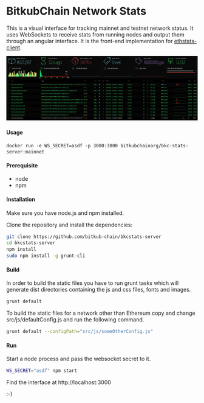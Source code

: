 BitkubChain Network Stats
===============================================

This is a visual interface for tracking mainnet and testnet network status. It uses WebSockets to receive stats from running nodes and output them through an angular interface. It is the front-end implementation for [ethstats-client](https://github.com/goerli/ethstats-client).


![Screenshot](src/images/screenshot.png "Screenshot")


#### Usage
```
docker run -e WS_SECRET=asdf -p 3000:3000 bitkubchainorg/bkc-stats-server:mainnet
```

#### Prerequisite
* node
* npm

#### Installation
Make sure you have node.js and npm installed.

Clone the repository and install the dependencies:

```bash
git clone https://github.com/bitkub-chain/bkcstats-server
cd bkcstats-server
npm install
sudo npm install -g grunt-cli
```

#### Build
In order to build the static files you have to run grunt tasks which will generate dist directories containing the js and css files, fonts and images.

```bash
grunt default
```

To build the static files for a network other than Ethereum copy and change src/js/defaultConfig.js and run the following command.

```bash
grunt default --configPath="src/js/someOtherConfig.js"
```

#### Run
Start a node process and pass the websocket secret to it.

```bash
WS_SECRET="asdf" npm start
```
Find the interface at http://localhost:3000

:-)
